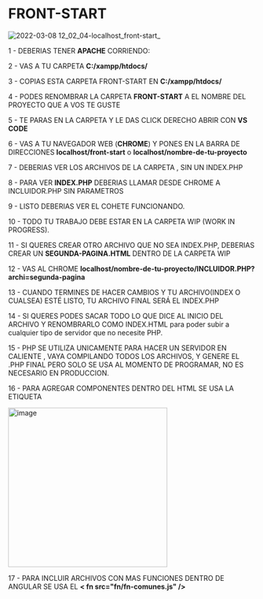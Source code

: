 # FRONT-START

![2022-03-08 12_02_04-localhost_front-start_](https://user-images.githubusercontent.com/5306603/157264467-457a9bea-1728-4781-9234-74a53541078a.jpg)


1 - DEBERIAS TENER **APACHE** CORRIENDO:

2 - VAS A TU CARPETA **C:/xampp/htdocs/**

3 - COPIAS ESTA CARPETA FRONT-START EN **C:/xampp/htdocs/**

4 - PODES RENOMBRAR LA CARPETA **FRONT-START** A EL NOMBRE DEL PROYECTO QUE A VOS TE GUSTE

5 - TE PARAS EN LA CARPETA Y LE DAS CLICK DERECHO ABRIR CON **VS CODE**

6 - VAS A TU NAVEGADOR WEB (**CHROME**) Y PONES EN LA BARRA DE DIRECCIONES **localhost/front-start** o **localhost/nombre-de-tu-proyecto**

7 - DEBERIAS VER LOS ARCHIVOS DE LA CARPETA , SIN UN INDEX.PHP

8 - PARA VER **INDEX.PHP** DEBERIAS LLAMAR DESDE CHROME A INCLUIDOR.PHP SIN PARAMETROS

9 - LISTO DEBERIAS VER EL COHETE FUNCIONANDO.

10 - TODO TU TRABAJO DEBE ESTAR EN LA CARPETA WIP (WORK IN PROGRESS).

11 - SI QUERES CREAR OTRO ARCHIVO QUE NO SEA INDEX.PHP, DEBERIAS CREAR UN **SEGUNDA-PAGINA.HTML** DENTRO DE LA CARPETA WIP

12 - VAS AL CHROME **localhost/nombre-de-tu-proyecto/INCLUIDOR.PHP?archi=segunda-pagina**


13 - CUANDO TERMINES DE HACER CAMBIOS Y TU ARCHIVO(INDEX O CUALSEA) ESTÉ LISTO, TU ARCHIVO FINAL SERÁ EL INDEX.PHP


14 - SI QUERES PODES SACAR TODO LO QUE DICE **<?PHP ?>** AL INICIO DEL ARCHIVO Y RENOMBRARLO COMO INDEX.HTML para poder subir a cualquier tipo de servidor que no necesite PHP.


15 - PHP SE UTILIZA UNICAMENTE PARA HACER UN SERVIDOR EN CALIENTE , VAYA COMPILANDO TODOS LOS ARCHIVOS, Y GENERE EL .PHP FINAL PERO SOLO SE USA AL MOMENTO DE PROGRAMAR, NO ES NECESARIO
EN PRODUCCION.


16 - PARA AGREGAR COMPONENTES DENTRO DEL HTML SE USA LA ETIQUETA 

<img width="324" alt="image" src="https://user-images.githubusercontent.com/5306603/157264803-2daa9aaf-b5ef-406b-82ee-ab4cd85aa568.png">

17 - PARA INCLUIR ARCHIVOS CON MAS FUNCIONES DENTRO DE ANGULAR SE USA EL **< fn src="fn/fn-comunes.js" />**

